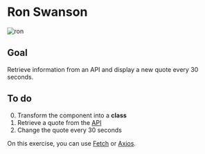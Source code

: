 # Ron Swanson

![ron](https://media.giphy.com/media/Y7SeP7arJWBZ6/giphy.gif)

## Goal

Retrieve information from an API and display a new quote every 30 seconds.

## To do

0. Transform the component into a **class**
1. Retrieve a quote from the [API](https://ron-swanson-quotes.herokuapp.com/v2/quotes)
2. Change the quote every 30 seconds


On this exercise, you can use [Fetch](https://developer.mozilla.org/en-US/docs/Web/API/Fetch_API) or [Axios](https://github.com/axios/axios).

